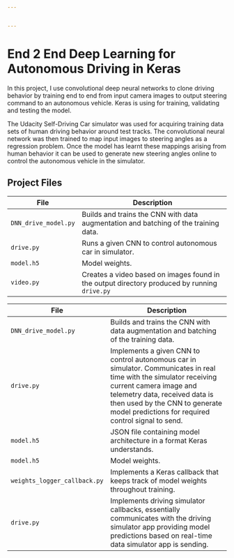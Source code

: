 ```yaml
---


---
```


# End 2 End Deep Learning for Autonomous Driving in Keras
In this project, I use convolutional deep neural networks to clone driving behavior by training end to end from input camera images to output steering command to an autonomous vehicle. Keras is using for training, validating and testing the model.</p>
The Udacity Self-Driving Car simulator was used for acquiring training data sets of human driving behavior around test tracks. The convolutional neural network was then trained to map input images to steering angles as a regression problem. Once the model has learnt these mappings arising from human behavior it can be used to generate new steering angles online to control the autonomous vehicle in the simulator.
## Project Files

<table>
<thead>
<tr>
<th>File</th>
<th>Description</th>
</tr>
</thead>
<tbody>
<tr>
<td><code>DNN_drive_model.py</code></td>
<td>Builds and trains the CNN with data augmentation and batching of the training data.</td>
</tr>
<tr>
<td><code>drive.py</code></td>
<td>Runs a given CNN to control autonomous car in simulator.</td>
</tr>
<tr>
<td><code>model.h5</code></td>
<td>Model weights.</td>
</tr>
<tr>
<td><code>video.py</code></td>
<td>Creates a video based on images found in the output directory produced by running <code>drive.py</code></td>
</tr>
</tbody>
</table>



| File                         | Description                                                                        |
| ---------------------------- | ---------------------------------------------------------------------------------- |
| `DNN_drive_model.py`                    | Builds and trains the CNN with data augmentation and batching of the training data.                  |
| `drive.py`                   | Implements a given CNN to control autonomous car in simulator. Communicates in real time with the simulator receiving current camera image and telemetry data, received data is then used by the CNN to generate model predictions for required control signal to send.                    |
| `model.h5`                 | JSON file containing model architecture in a format Keras understands.             |
| `model.h5`                   | Model weights.                                                                     |
| `weights_logger_callback.py` | Implements a Keras callback that keeps track of model weights throughout training. |
| `drive.py`                   | Implements driving simulator callbacks, essentially communicates with the driving simulator app providing model predictions based on real-time data simulator app is sending. |
<!--stackedit_data:
eyJoaXN0b3J5IjpbLTExNjIyMTE4MjAsLTEwNDgwODE0OV19
-->